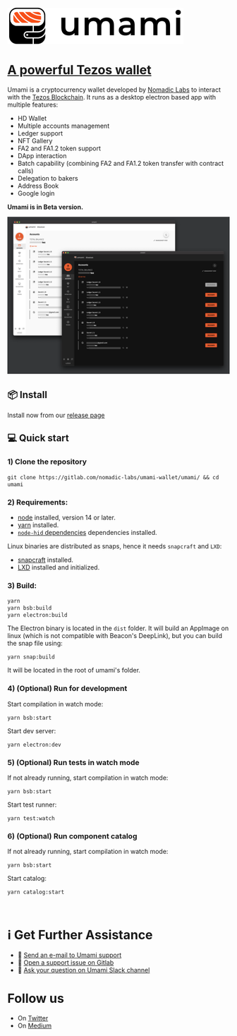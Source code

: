 ![umami logo](img/umami-logo.svg "Umami logo")

# [A powerful Tezos wallet](https://umamiwallet.com)

Umami is a cryptocurrency wallet developed by [Nomadic
Labs](https://www.nomadic-labs.com/) to interact with the [Tezos
Blockchain](https://tezos.com/). It runs as a desktop electron based app with multiple features: 

- HD Wallet
- Multiple accounts management
- Ledger support
- NFT Gallery
- FA2 and FA1.2 token support
- DApp interaction
- Batch capability (combining FA2 and FA1.2 token transfer with contract calls)
- Delegation to bakers
- Address Book
- Google login

**Umami is in Beta version.**

![umami screenshot](img/screenshots-light-dark.png "Screenshot from Umami")

## 📦 Install

Install now from our [release page](https://gitlab.com/nomadic-labs/umami-wallet/umami/-/releases)

## 💻 Quick start

### 1) Clone the repository

```
git clone https://gitlab.com/nomadic-labs/umami-wallet/umami/ && cd umami
```

### 2) Requirements:

- [node](https://nodejs.org) installed, version 14 or later.
- [yarn](https://yarnpkg.com) installed.
- [`node-hid` dependencies](https://github.com/node-hid/node-hid) dependencies installed.

Linux binaries are distributed as snaps, hence it needs `snapcraft` and `LXD`:

- [snapcraft](https://snapcraft.io/docs/snapcraft-overview) installed.
- [LXD](https://snapcraft.io/docs/build-on-lxd) installed and initialized.

### 3) Build:

```
yarn
yarn bsb:build
yarn electron:build
```

The Electron binary is located in the `dist` folder. It will build an AppImage
on linux (which is not compatible with Beacon's DeepLink), but you can build the snap file using:

```
yarn snap:build
```

It will be located in the root of umami's folder.

### 4) (Optional) Run for development

Start compilation in watch mode:

```
yarn bsb:start
```

Start dev server:

```
yarn electron:dev
```

### 5) (Optional) Run tests in watch mode

If not already running, start compilation in watch mode:

```
yarn bsb:start
```

Start test runner:

```
yarn test:watch
```

### 6) (Optional) Run component catalog

If not already running, start compilation in watch mode:

```
yarn bsb:start
```

Start catalog:

```
yarn catalog:start
```

<br>

# ℹ️ Get Further Assistance

- 📧 [Send an e-mail to Umami support](mailto:umami-support@nomadic-labs.com)
- 📂 [Open a support issue on Gitlab](https://gitlab.com/nomadic-labs/umami-wallet/testruns/-/issues/new?issuable_template=support)
- 💬 [Ask your question on Umami Slack channel](https://tezos-dev.slack.com)


# Follow us

- On [Twitter](https://twitter.com/UmamiWallet)
- On [Medium](https://medium.com/umamiwallet)
